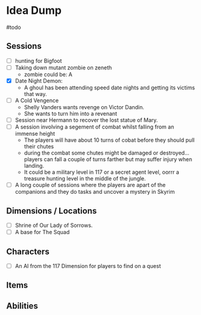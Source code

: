 # Idea Dump
#todo 
## Sessions
-  [ ] hunting for Bigfoot
-  [ ] Taking down mutant zombie on zeneth
	- zombie could be: A 
-  [x] Date Night Demon:
	- A ghoul has been attending speed date nights and getting its victims that way. 
- [ ] A Cold Vengence
	- Shelly Vanders  wants revenge on Victor Dandin. 
	- She wants to turn him into a revenant
- [ ] Session near Hermann to recover the lost statue of Mary.
- [ ] A session involving a segement of combat whilst falling from an immense height
	- The players will have about 10 turns of cobat before they should pull their chutes
	- during the combat some chutes might be damaged or destroyed... players can fall a couple of turns farther but may suffer injury when landing. 
	- It could be a military level in 117 or a secret agent level, oorrr a treasure hunting level in the middle of the jungle.
- [ ] A long couple of sessions where the players are apart of the companions and they do tasks and uncover a mystery in Skyrim   
## Dimensions / Locations
- [ ] Shrine of Our Lady of Sorrows.
- [ ] A base for The Squad
## Characters
- [ ] An AI from the 117 Dimension for players to find on a quest
## Items

## Abilities

## 